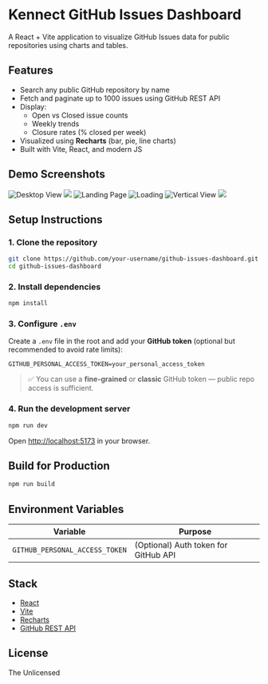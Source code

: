 # Kennect GitHub Issues Dashboard

A React + Vite application to visualize GitHub Issues data for public repositories using charts and tables.

## Features

- Search any public GitHub repository by name
- Fetch and paginate up to 1000 issues using GitHub REST API
- Display:
  - Open vs Closed issue counts
  - Weekly trends
  - Closure rates (% closed per week)
- Visualized using **Recharts** (bar, pie, line charts)
- Built with Vite, React, and modern JS

## Demo Screenshots


![Desktop View](./docs/images/DesktopIssueModal.png)
![](./docs/images/DesktopView.png)
![Landing Page](./docs/images/LandingPage.png)
![Loading](./docs/images/LoadingPage.png)
![Vertical View](./docs/images/VerticalIssueModal.png)
![](./docs/images/VerticalView.png)


## Setup Instructions

### 1. Clone the repository

```bash
git clone https://github.com/your-username/github-issues-dashboard.git
cd github-issues-dashboard
````

### 2. Install dependencies

```bash
npm install
```

### 3. Configure `.env`

Create a `.env` file in the root and add your **GitHub token** (optional but recommended to avoid rate limits):

```env
GITHUB_PERSONAL_ACCESS_TOKEN=your_personal_access_token
```

> ✅ You can use a **fine-grained** or **classic** GitHub token — public repo access is sufficient.

### 4. Run the development server

```bash
npm run dev
```

Open [http://localhost:5173](http://localhost:5173) in your browser.

##  Build for Production

```bash
npm run build
```

## Environment Variables

| Variable            | Purpose                              |
| ------------------- | ------------------------------------ |
| `GITHUB_PERSONAL_ACCESS_TOKEN` | (Optional) Auth token for GitHub API |

## Stack

* [React](https://react.dev/)
* [Vite](https://vitejs.dev/)
* [Recharts](https://recharts.org/)
* [GitHub REST API](https://docs.github.com/en/rest/issues)


## License

The Unlicensed


